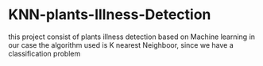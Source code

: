 # KNN-plants-Illness-Detection
this project consist of plants illness detection based on Machine learning in our case the algorithm used is K nearest Neighboor, since we have a classification problem
